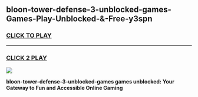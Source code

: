 
## bloon-tower-defense-3-unblocked-games-Games-Play-Unblocked-&-Free-y3spn
<h3>
<a href="https://premium76.site?title=bloon-tower-defense-3-unblocked-games&ref=24A">CLICK TO PLAY</a></h3>
<hr>

<h3>
<a href="https://premium76.site?title=bloon-tower-defense-3-unblocked-games&ref=24A">CLICK 2 PLAY</a>
  
</h3>

<a href="https://premium76.site?title=bloon-tower-defense-3-unblocked-games&ref=24A"><img src="https://clearcache.store/games.png"></a>


**bloon-tower-defense-3-unblocked-games games unblocked: Your Gateway to Fun and Accessible Online Gaming**
